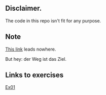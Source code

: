 ## Disclaimer. 

The code in this repo isn't fit for any purpose.


## Note

[This link](https://github.com/numpde/sta426) leads nowhere. 

But hey: der Weg ist das Ziel.

## Links to exercises

[Ex01](ex/01)


